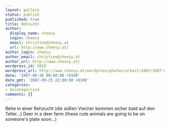 ```yaml
---
layout: gallery
status: publish
published: true
title: Rehzucht
author:
  display_name: cheesy
  login: cheesy
  email: christine@cheesy.at
  url: http://www.cheesy.at/
author_login: cheesy
author_email: christine@cheesy.at
author_url: http://www.cheesy.at/
wordpress_id: 2019
wordpress_url: http://www.cheesy.at/wordpress/photos/arbeit/2007/2007-09-26/
date: '2007-09-26 00:00:00 +0100'
date_gmt: '2007-09-25 22:00:00 +0100'
categories:
- Uncategorized
comments: []
---
```

<!--:de-->Rehe in einer Rehzucht (die süßen Viecher kommen sicher bald auf den Teller...)
<!--:--><!--:en-->Deer in a deer farm (these cute animals are going to be on someone's plate soon...)
<!--:-->
